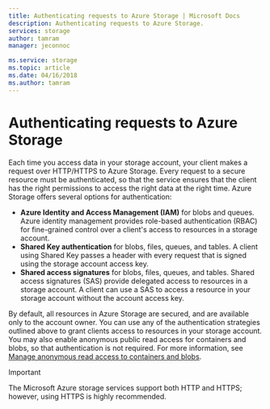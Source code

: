 ```yaml
---
title: Authenticating requests to Azure Storage | Microsoft Docs
description: Authenticating requests to Azure Storage.  
services: storage
author: tamram
manager: jeconnoc

ms.service: storage
ms.topic: article
ms.date: 04/16/2018
ms.author: tamram
---
```


# Authenticating requests to Azure Storage

Each time you access data in your storage account, your client makes a request over HTTP/HTTPS to Azure Storage. Every request to a secure resource must be authenticated, so that the service ensures that the client has the right permissions to access the right data at the right time. Azure Storage offers several options for authentication:

- **Azure Identity and Access Management (IAM)** for blobs and queues. Azure identity management provides role-based authentication (RBAC) for fine-grained control over a client's access to resources in a storage account.
- **Shared Key authentication** for blobs, files, queues, and tables. A client using Shared Key passes a header with every request that is signed using the storage account access key.
- **Shared access signatures** for blobs, files, queues, and tables. Shared access signatures (SAS) provide delegated access to resources in a storage account. A client can use a SAS to access a resource in your storage account without the account access key.

By default, all resources in Azure Storage are secured, and are available only to the account owner. You can use any of the authentication strategies outlined above to grant clients access to resources in your storage account. You may also enable anonymous public read access for containers and blobs, so that authentication is not required. For more information, see [Manage anonymous read access to containers and blobs](../blobs/storage-manage-access-to-resources.md).  

> [!IMPORTANT]
>  The Microsoft Azure storage services support both HTTP and HTTPS; however, using HTTPS is highly recommended.  
  

